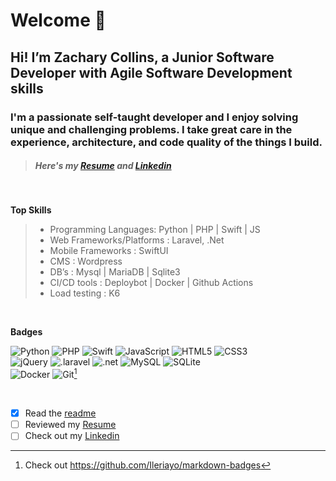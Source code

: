# Welcome 👋 
## Hi! I’m Zachary Collins, a Junior Software Developer with Agile Software Development skills
### I'm a passionate self-taught developer and I enjoy solving unique and challenging problems. I take great care in the experience, architecture, and code quality of the things I build.
> ##### Here's my [Resume](resume2022.pdf) and [Linkedin](https://www.linkedin.com/in/zachary-c-57726a192/)

<br>

**Top Skills**
> - Programming Languages: Python | PHP | Swift | JS
> - Web Frameworks/Platforms : Laravel, .Net
> - Mobile Frameworks : SwiftUI
> - CMS : Wordpress
> - DB’s : Mysql | MariaDB | Sqlite3
> - CI/CD tools : Deploybot | Docker | Github Actions
> - Load testing : K6 

<br>

**Badges**
 
![Python](https://img.shields.io/badge/Python-14354C?style=flat&logo=python&logoColor=white)
![PHP](https://img.shields.io/badge/PHP-777BB4?style=flat&logo=php&logoColor=white) 
![Swift](https://img.shields.io/badge/Swift-FA7343?style=flat&logo=swift&logoColor=white)
![JavaScript](https://img.shields.io/badge/JavaScript-F7DF1E?style=flat&logo=javascript&logoColor=black) 
![HTML5](https://img.shields.io/badge/-HTML5-E34F26?style=flat&logo=html5&logoColor=white)
![CSS3](https://img.shields.io/badge/-CSS3-1572B6?style=flat&logo=css3)
<br>
![jQuery](https://img.shields.io/badge/jQuery-0769AD?style=flat&logo=jquery&logoColor=white)
![.laravel](https://img.shields.io/badge/Laravel-FF2D20?style=flat&logo=laravel&logoColor=white)
![.net](https://img.shields.io/badge/.NET-5C2D91?style=flat&logo=.net&logoColor=white)
![MySQL](https://img.shields.io/badge/-MySQL-black?style=flat&logo=mysql)
![SQLite](https://img.shields.io/badge/SQLite-07405E?style=flat&logo=sqlite&logoColor=white)
<br>
![Docker](https://img.shields.io/badge/-Docker-f7f7f7?style=flat&logo=docker)
![Git](https://img.shields.io/badge/-Git-f7f7f7?style=flat&logo=git)[^1]

<!-- ![a](https://github-readme-stats.vercel.app/api/top-langs/?username={Zachary-collins7}&theme=blue-green) -->

<br>

- [x] Read the [readme](README.md)
- [ ] Reviewed my [Resume](resume2022.pdf)
- [ ] Check out my [Linkedin](https://www.linkedin.com/in/zachary-c-57726a192/)

[^1]: Check out https://github.com/Ileriayo/markdown-badges
